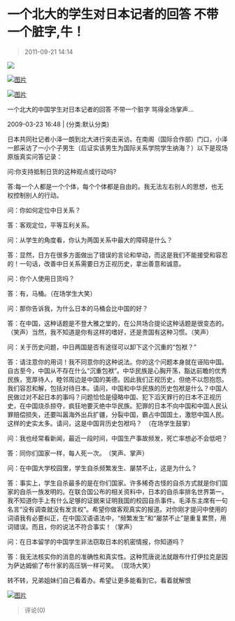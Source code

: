 # 一个北大的学生对日本记者的回答 不带一个脏字,牛！
> 2011-09-21 14:14


[![](https://pan.4a1801.life/d/Onedrive-4A1801/%E4%B8%AA%E4%BA%BA%E5%BB%BA%E7%AB%99/assets/Qzone_wyf/Blogs/images/9ADF6D82.gif)](https://pan.4a1801.life/d/Onedrive-4A1801/%E4%B8%AA%E4%BA%BA%E5%BB%BA%E7%AB%99/assets/Qzone_wyf/Blogs/images/9ADF6D82.gif)

[](http://b30.photo.store.qq.com/http_imgload.cgi?/rurl4_b=6559d4878045772560d0ef5f6e1e4fafbb917ff6a23e9dc168dc650cf26b162926c525197e78f4d3ddcfc3bc2f7ca46d5465bbd958a12ed4902f1b7f3bd08bb496bb0ea8eb157c69292eb49c81ac349df2897640&a=26&b=30)[](http://b30.photo.store.qq.com/http_imgload.cgi?/rurl4_b=6559d4878045772560d0ef5f6e1e4fafbb917ff6a23e9dc168dc650cf26b162926c525197e78f4d3ddcfc3bc2f7ca46d5465bbd958a12ed4902f1b7f3bd08bb496bb0ea8eb157c69292eb49c81ac349df2897640&a=26&b=30)[](http://b30.photo.store.qq.com/http_imgload.cgi?/rurl4_b=6559d4878045772560d0ef5f6e1e4fafbb917ff6a23e9dc168dc650cf26b162926c525197e78f4d3ddcfc3bc2f7ca46d5465bbd958a12ed4902f1b7f3bd08bb496bb0ea8eb157c69292eb49c81ac349df2897640&a=26&b=30)[](http://b30.photo.store.qq.com/http_imgload.cgi?/rurl4_b=6559d4878045772560d0ef5f6e1e4fafbb917ff6a23e9dc168dc650cf26b162926c525197e78f4d3ddcfc3bc2f7ca46d5465bbd958a12ed4902f1b7f3bd08bb496bb0ea8eb157c69292eb49c81ac349df2897640&a=26&b=30)[![图片](https://pan.4a1801.life/d/Onedrive-4A1801/%E4%B8%AA%E4%BA%BA%E5%BB%BA%E7%AB%99/assets/Qzone_wyf/Blogs/images/C1C78227.gif)](https://pan.4a1801.life/d/Onedrive-4A1801/%E4%B8%AA%E4%BA%BA%E5%BB%BA%E7%AB%99/assets/Qzone_wyf/Blogs/images/C1C78227.gif)  
  
[](http://b30.photo.store.qq.com/http_imgload.cgi?/rurl4_b=6559d4878045772560d0ef5f6e1e4faf0041772a105ead9b4d86f335205ea004ecdb880a1ae1b75ecfd3bbf46e91a2b99d2574867b26908012292f8eedbb48ff163ab39a7da2c3dd25f53a845d8287de0717b3f9&a=26&b=30)[](http://b30.photo.store.qq.com/http_imgload.cgi?/rurl4_b=6559d4878045772560d0ef5f6e1e4faf0041772a105ead9b4d86f335205ea004ecdb880a1ae1b75ecfd3bbf46e91a2b99d2574867b26908012292f8eedbb48ff163ab39a7da2c3dd25f53a845d8287de0717b3f9&a=26&b=30)[](http://b30.photo.store.qq.com/http_imgload.cgi?/rurl4_b=6559d4878045772560d0ef5f6e1e4faf0041772a105ead9b4d86f335205ea004ecdb880a1ae1b75ecfd3bbf46e91a2b99d2574867b26908012292f8eedbb48ff163ab39a7da2c3dd25f53a845d8287de0717b3f9&a=26&b=30)[](http://b30.photo.store.qq.com/http_imgload.cgi?/rurl4_b=6559d4878045772560d0ef5f6e1e4faf0041772a105ead9b4d86f335205ea004ecdb880a1ae1b75ecfd3bbf46e91a2b99d2574867b26908012292f8eedbb48ff163ab39a7da2c3dd25f53a845d8287de0717b3f9&a=26&b=30)[![图片](https://pan.4a1801.life/d/Onedrive-4A1801/%E4%B8%AA%E4%BA%BA%E5%BB%BA%E7%AB%99/assets/Qzone_wyf/Blogs/images/219CA48C.gif)](https://pan.4a1801.life/d/Onedrive-4A1801/%E4%B8%AA%E4%BA%BA%E5%BB%BA%E7%AB%99/assets/Qzone_wyf/Blogs/images/219CA48C.gif)  
  

一个北大的中国学生对日本记者的回答 不带一个脏字 骂得全场掌声...­

2009-03-23 16:48 | (分类:默认分类)­

日本共同社记者小泽一朗到北大进行突击采访。在南阁（国际合作部）门口，小泽一郎采访了一小个子男生（后证实该男生为国际关系学院学生纳海？）以下是现场原版真实问答记录：­

问:你支持抵制日货的这种观点或行动吗?­

答:每一个人都是一个个体，每个个体都是自由的。我无法左右别人的思想，也无权控制别人的行动。­

问：你如何定位中日关系？­

答：客观定位，平等互利关系。­

问：从学生的角度看，你认为两国关系中最大的障碍是什么？­

答：显然，日方在很多方面做出了错误的言论和举动，而这是我们不能接受和容忍的！一句话，改善中日关系需要日方正视历史，拿出善意和诚意。­

问：你个人使用日货吗？­

答：有，马桶。（在场学生大笑）­

问：那你告诉我，为什么日本的马桶会比中国的好？­

答：在中国，这种话题是不登大雅之堂的，在公共场合提论这种话题是很变态的。（笑声）当然，我不知道是你有这样的嗜好，还是贵国有这种习惯。（笑声）­

问：关于历史问题，中日两国是否有途径可以卸下这个沉重的“包袱？”­

答：请注意你的用词！我不同意你的这种说法。你的这个问题本身就在诬陷中国。自古至今，中国从不存在什么“沉重包袱”。中华民族是心胸开荡，豁达前瞻的优秀民族，宽厚待人，睦邻周边是中国的美德。因此我们正视历史，但绝不以怨抱怨。我们容忍和解，包括对待日本。请问，中国和中华民族的历史包袱是什么？中国人民做过对不起日本的事吗？问题恰恰是侵略中国、犯下滔天罪行的日本不正视历史，在中国烧杀掠夺，疯狂地要灭绝中华民族。犯罪的日本不向中国和中国人民认罪赔偿损失，还要叫嚣海外出兵扩疆，分裂中国，霸占中国国土，激怒中国人民。这样的史实太多。请问，这是中国背历史包袱吗？　（在场学生鼓掌）­

问：我也经常看新闻，最近一段时间，中国生产事故频发，死亡率想必不会低吧？

答：同你们国家一样，每人死一次。　（笑声、掌声）­

问：在中国大学校园里，学生自杀频繁发生、屡禁不止，这是为什么？­

答：事实上，学生自杀最多的是在你们国家。许多稀奇古怪的自杀方式就是你们国家的自杀一族发明的。在联合国公布的相关资料中，日本的自杀率排名世界第一。我不知道你手上有什么足够的证据来证明我国的校园自杀事件。毛泽东主席有一句名言“没有调查就没有发言权”。希望你做客观真实的报道。对你刚才提问中使用的词语我有必要纠正，在中国汉语语法中，“频繁发生”和“屡禁不止”是重复累赘，用词错误。而且，你的说法不符合事实！（掌声）­

问：在日本留学的中国学生非法窃取日本的机密情报，你知道吗？­

答：我无法核实你的消息的准确性和真实性。这种荒唐说法就跟布什打伊拉克是因为萨达姆偷了布什家的高压锅一样可笑。　（现场大笑）­

转不转，兄弟姐妹们自己看着办。希望让更多能看到它。­看着就解恨

[](http://b21.photo.store.qq.com/http_imgload.cgi?/rurl4_b=bb4fbd538a02fd7ab9f068fe9f5d5024a9752fe6923b1ec4b5e0813a4766019f12b54fc28424c20db1640eac50c5d71eab8c0ceb33f03ece33f7673b21aa39529d42a04484ed94b97c652465dd72312d3e6c96a1)[](http://b21.photo.store.qq.com/http_imgload.cgi?/rurl4_b=bb4fbd538a02fd7ab9f068fe9f5d5024a9752fe6923b1ec4b5e0813a4766019f12b54fc28424c20db1640eac50c5d71eab8c0ceb33f03ece33f7673b21aa39529d42a04484ed94b97c652465dd72312d3e6c96a1)[](http://b21.photo.store.qq.com/http_imgload.cgi?/rurl4_b=bb4fbd538a02fd7ab9f068fe9f5d5024a9752fe6923b1ec4b5e0813a4766019f12b54fc28424c20db1640eac50c5d71eab8c0ceb33f03ece33f7673b21aa39529d42a04484ed94b97c652465dd72312d3e6c96a1)[](http://b21.photo.store.qq.com/http_imgload.cgi?/rurl4_b=bb4fbd538a02fd7ab9f068fe9f5d5024a9752fe6923b1ec4b5e0813a4766019f12b54fc28424c20db1640eac50c5d71eab8c0ceb33f03ece33f7673b21aa39529d42a04484ed94b97c652465dd72312d3e6c96a1)[](http://b21.photo.store.qq.com/http_imgload.cgi?/rurl4_b=bb4fbd538a02fd7ab9f068fe9f5d5024a9752fe6923b1ec4b5e0813a4766019f12b54fc28424c20db1640eac50c5d71eab8c0ceb33f03ece33f7673b21aa39529d42a04484ed94b97c652465dd72312d3e6c96a1)[](http://b21.photo.store.qq.com/http_imgload.cgi?/rurl4_b=bb4fbd538a02fd7ab9f068fe9f5d5024a9752fe6923b1ec4b5e0813a4766019f12b54fc28424c20db1640eac50c5d71eab8c0ceb33f03ece33f7673b21aa39529d42a04484ed94b97c652465dd72312d3e6c96a1)[](http://b21.photo.store.qq.com/http_imgload.cgi?/rurl4_b=bb4fbd538a02fd7ab9f068fe9f5d5024a9752fe6923b1ec4b5e0813a4766019f12b54fc28424c20db1640eac50c5d71eab8c0ceb33f03ece33f7673b21aa39529d42a04484ed94b97c652465dd72312d3e6c96a1)[](http://b21.photo.store.qq.com/http_imgload.cgi?/rurl4_b=bb4fbd538a02fd7ab9f068fe9f5d5024a9752fe6923b1ec4b5e0813a4766019f12b54fc28424c20db1640eac50c5d71eab8c0ceb33f03ece33f7673b21aa39529d42a04484ed94b97c652465dd72312d3e6c96a1)[](http://b21.photo.store.qq.com/http_imgload.cgi?/rurl4_b=bb4fbd538a02fd7ab9f068fe9f5d5024a9752fe6923b1ec4b5e0813a4766019f12b54fc28424c20db1640eac50c5d71eab8c0ceb33f03ece33f7673b21aa39529d42a04484ed94b97c652465dd72312d3e6c96a1)[](http://b21.photo.store.qq.com/http_imgload.cgi?/rurl4_b=bb4fbd538a02fd7ab9f068fe9f5d5024a9752fe6923b1ec4b5e0813a4766019f12b54fc28424c20db1640eac50c5d71eab8c0ceb33f03ece33f7673b21aa39529d42a04484ed94b97c652465dd72312d3e6c96a1)[](http://b21.photo.store.qq.com/http_imgload.cgi?/rurl4_b=bb4fbd538a02fd7ab9f068fe9f5d5024a9752fe6923b1ec4b5e0813a4766019f12b54fc28424c20db1640eac50c5d71eab8c0ceb33f03ece33f7673b21aa39529d42a04484ed94b97c652465dd72312d3e6c96a1)[![图片](https://pan.4a1801.life/d/Onedrive-4A1801/%E4%B8%AA%E4%BA%BA%E5%BB%BA%E7%AB%99/assets/Qzone_wyf/Blogs/images/3B36185E.gif)](https://pan.4a1801.life/d/Onedrive-4A1801/%E4%B8%AA%E4%BA%BA%E5%BB%BA%E7%AB%99/assets/Qzone_wyf/Blogs/images/3B36185E.gif)
> 评论(0)

